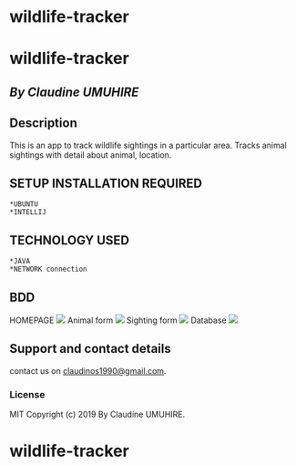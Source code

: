 # wildlife-tracker

# wildlife-tracker

## *By Claudine UMUHIRE*

## Description

This is an app to track wildlife sightings in a particular area.
Tracks animal sightings with detail about animal, location. 
## SETUP INSTALLATION REQUIRED
    *UBUNTU
    *INTELLIJ
    
 ## TECHNOLOGY USED 
 
    *JAVA 
    *NETWORK connection

## BDD

HOMEPAGE
<img src="images/homepage.png">
Animal form 
<img src="images/animalform.png">
Sighting form
<img src="images/sighting.png">
Database
<img src="images/database.png">

## Support and contact details
contact us on claudinos1990@gmail.com.

### License
MIT Copyright (c) 2019 By Claudine UMUHIRE. 
# wildlife-tracker

